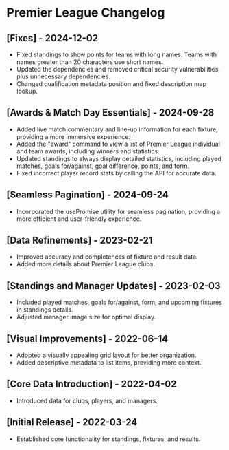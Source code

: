 # Premier League Changelog

## [Fixes] - 2024-12-02

- Fixed standings to show points for teams with long names. Teams with names greater than 20 characters use short names.
- Updated the dependencies and removed critical security vulnerabilities, plus unnecessary dependencies.
- Changed qualification metadata position and fixed description map lookup.

## [Awards & Match Day Essentials] - 2024-09-28
- Added live match commentary and line-up information for each fixture, providing a more immersive experience.
- Added the "award" command to view a list of Premier League individual and team awards, including winners and statistics.
- Updated standings to always display detailed statistics, including played matches, goals for/against, goal difference, points, and form.
- Fixed incorrect player record stats by calling the API for accurate data.

## [Seamless Pagination] - 2024-09-24
- Incorporated the usePromise utility for seamless pagination, providing a more efficient and user-friendly experience.

## [Data Refinements] - 2023-02-21
- Improved accuracy and completeness of fixture and result data.
- Added more details about Premier League clubs.

## [Standings and Manager Updates] - 2023-02-03
-  Included played matches, goals for/against, form, and upcoming fixtures in standings details.
-  Adjusted manager image size for optimal display.

## [Visual Improvements] - 2022-06-14
- Adopted a visually appealing grid layout for better organization.
- Added descriptive metadata to list items, providing more context.

## [Core Data Introduction] - 2022-04-02
- Introduced data for clubs, players, and managers.

## [Initial Release] - 2022-03-24
- Established core functionality for standings, fixtures, and results.

